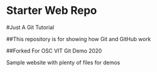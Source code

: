 # Starter Web Repo

#Just A Git Tutorial 

##This repository is for showing how Git and GitHub work


##Forked For OSC VIT Git Demo 2020



Sample website with plenty of files for demos
